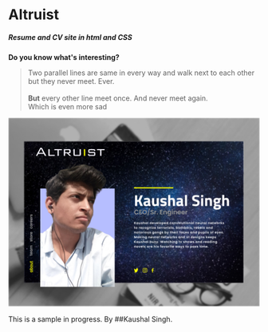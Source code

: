 # Altruist
##### Resume and CV site in html and CSS


**Do you know what's interesting?**
> Two parallel lines are same in every way and walk next to each other <br> but they never meet. Ever. <br> <br> **But** every other line meet once. And never meet again.<br>Which is even more sad<br>

![Screenshot , Aim to reach](/AProfile.jpg)

This is a sample in progress.
By ##Kaushal Singh.
